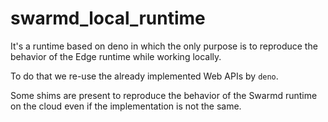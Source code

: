 # swarmd_local_runtime

It's a runtime based on deno in which the only purpose is to reproduce the
behavior of the Edge runtime while working locally.

To do that we re-use the already implemented Web APIs by `deno`.

Some shims are present to reproduce the behavior of the Swarmd runtime on the
cloud even if the implementation is not the same.
